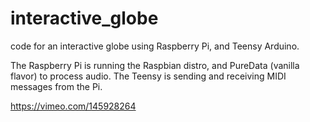 # interactive_globe
code for an interactive globe using Raspberry Pi, and Teensy Arduino.

The Raspberry Pi is running the Raspbian distro, and PureData (vanilla flavor) to process audio. The Teensy is sending and receiving MIDI messages from the Pi.

https://vimeo.com/145928264
